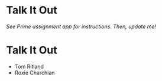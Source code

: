 # Talk It Out

*See Prime assignment app for instructions. Then, update me!*

# Talk It Out #

* Tom Ritland 
* Roxie Charchian

